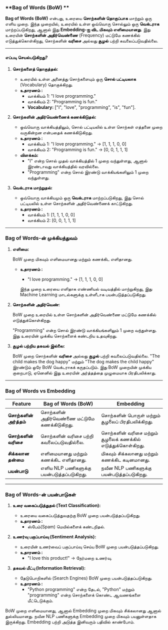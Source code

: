 ### **Bag of Words (BoW) **

**Bag of Words (BoW)** என்பது, உரையை **சொற்களின் தொகுப்பாக** மாற்றும் ஒரு எளிய முறை. இந்த முறையில், உரையில் உள்ள ஒவ்வொரு சொல்லும் ஒரு **வெக்டராக** மாற்றப்படுகிறது, ஆனால் இது **Embedding-ஐ விட மிகவும் எளிமையானது**. இது உரையின் **சொற்களின் அதிர்வெண்ணை** (Frequency) மட்டுமே கணக்கில் எடுத்துக்கொள்கிறது, சொற்களின் **வரிசை** அல்லது **சூழல்** பற்றி கவலைப்படுவதில்லை.

---

#### **எப்படி செயல்படுகிறது?**

1. **சொற்களைத் தொகுத்தல்:**  
   - உரையில் உள்ள அனைத்து சொற்களையும் ஒரு **சொல் பட்டியலாக** (Vocabulary) தொகுக்கிறது.  
   - **உதாரணம் :**  
     - வாக்கியம் 1: "I love programming."  
     - வாக்கியம் 2: "Programming is fun."  
     - **Vocabulary:** ["I", "love", "programming", "is", "fun"].

2. **சொற்களின் அதிர்வெண்ணைக் கணக்கிடுதல்:**  
   - ஒவ்வொரு வாக்கியத்திலும், சொல் பட்டியலில் உள்ள சொற்கள் எத்தனை முறை வருகின்றன என்பதைக் கணக்கிடுகிறது.  
   - **உதாரணம் :**  
     - வாக்கியம் 1: "I love programming." → [1, 1, 1, 0, 0]  
     - வாக்கியம் 2: "Programming is fun." → [0, 0, 1, 1, 1]  
   - **விளக்கம்:**  
     - "I" என்ற சொல் முதல் வாக்கியத்தில் 1 முறை வந்துள்ளது, ஆனால் இரண்டாவது வாக்கியத்தில் வரவில்லை.  
     - "Programming" என்ற சொல் இரண்டு வாக்கியங்களிலும் 1 முறை வந்துள்ளது.

3. **வெக்டராக மாற்றுதல்:**  
   - ஒவ்வொரு வாக்கியமும் ஒரு **வெக்டராக** மாற்றப்படுகிறது, இது சொல் பட்டியலில் உள்ள சொற்களின் அதிர்வெண்ணைக் காட்டுகிறது.  
   - **உதாரணம் :**  
     - வாக்கியம் 1: [1, 1, 1, 0, 0]  
     - வாக்கியம் 2: [0, 0, 1, 1, 1]  

---

### **Bag of Words-ன் முக்கியத்துவம்**

1. **எளிமை:**  

   BoW முறை மிகவும் எளிமையானது மற்றும் கணக்கிட எளிதானது.  

   - **உதாரணம் :**  

     - "I love programming." → [1, 1, 1, 0, 0]  

     இந்த முறை உரையை எளிதாக எண்ணியல் வடிவத்தில் மாற்றுகிறது, இது Machine Learning மாடல்களுக்கு உள்ளீடாக பயன்படுத்தப்படுகிறது.

2. **சொற்களின் அதிர்வெண்:**  

   BoW முறை உரையில் உள்ள சொற்களின் அதிர்வெண்ணை மட்டுமே கணக்கில் எடுத்துக்கொள்கிறது.  

   "Programming" என்ற சொல் இரண்டு வாக்கியங்களிலும் 1 முறை வந்துள்ளது. இது உரையின் முக்கிய சொற்களைக் கண்டறிய உதவுகிறது.

3. **சூழல் பற்றிய தகவல் இல்லை:**  

   BoW முறை சொற்களின் **வரிசை** அல்லது **சூழல்** பற்றி கவலைப்படுவதில்லை.  "The child makes the dog happy" மற்றும் "The dog makes the child happy" இரண்டும் ஒரே BoW வெக்டராகக் கருதப்படும்.   இது BoW முறையின் முக்கிய குறைபாடு, ஏனெனில் இது உரையின் அர்த்தத்தை முழுமையாக பிரதிபலிக்காது.

---

### **Bag of Words vs Embedding**

| **Feature**       | **Bag of Words (BoW)**                 | **Embedding**                                      |
| ----------------- | -------------------------------------- | -------------------------------------------------- |
| **சொற்களின் அர்த்தம்** | சொற்களின் அதிர்வெண்ணை மட்டுமே கணக்கிடுகிறது. | சொற்களின் பொருள் மற்றும் சூழலைப் பிரதிபலிக்கிறது.         |
| **சொற்களின் வரிசை** | சொற்களின் வரிசை பற்றி கவலைப்படுவதில்லை.     | சொற்களின் வரிசை மற்றும் சூழலைக் கணக்கில் எடுத்துக்கொள்கிறது. |
| **சிக்கலான தன்மை**  | எளிமையானது மற்றும் கணக்கிட எளிதானது.      | மிகவும் சிக்கலானது மற்றும் கணக்கிட கடினமானது.           |
| **பயன்பாடு**       | எளிய NLP பணிகளுக்கு பயன்படுத்தப்படுகிறது.  | நவீன NLP பணிகளுக்கு பயன்படுத்தப்படுகிறது.               |

---

### **Bag of Words-ன் பயன்பாடுகள்**

1. **உரை வகைப்படுத்துதல் (Text Classification):**  
   - உரையை வகைப்படுத்துவதற்கு BoW முறை பயன்படுத்தப்படுகிறது.  
   - **உதாரணம் :**  
     - ஸ்பேம்(Spam) மெயில்களைக் கண்டறிதல்.  

2. **உணர்வு பகுப்பாய்வு (Sentiment Analysis):**  
   - உரையின் உணர்வைப் பகுப்பாய்வு செய்ய BoW முறை பயன்படுத்தப்படுகிறது.  
   - **உதாரணம் :**  
     - "I love this product!" → நேர்மறை உணர்வு.  

3. **தகவல் மீட்பு (Information Retrieval):**  
   - தேடுபொறிகளில் (Search Engines) BoW முறை பயன்படுத்தப்படுகிறது.  
   - **உதாரணம் :**  
     - "Python programming" என்ற தேடல், "Python" மற்றும் "programming" என்ற சொற்களைக் கொண்ட ஆவணங்களை மீட்டெடுக்கும்.  

BoW முறை எளிமையானது, ஆனால் Embedding முறை மிகவும் சிக்கலானது ஆனால் துல்லியமானது. நவீன NLP பணிகளுக்கு Embedding முறை மிகவும் பயனுள்ளதாக இருக்கிறது. Embedding பற்றி அடுத்த இனிவரும் பதிவில் காண்போம்.